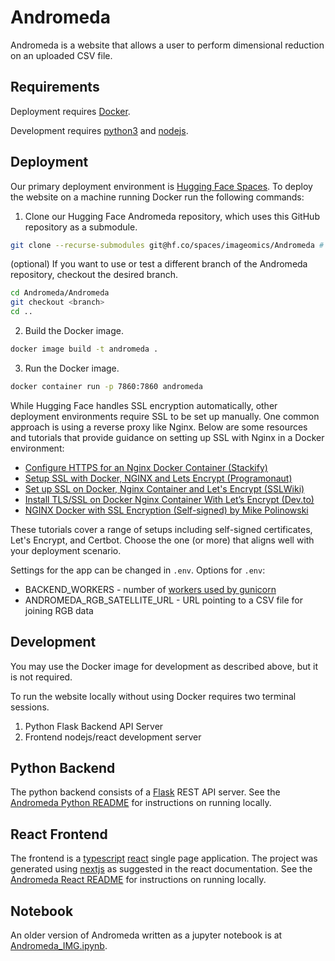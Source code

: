 # Andromeda
Andromeda is a website that allows a user to perform dimensional reduction on an uploaded CSV file.

## Requirements
Deployment requires [Docker](https://www.docker.com/).

Development requires [python3](https://www.python.org/) and [nodejs](https://nodejs.org/).

## Deployment
Our primary deployment environment is [Hugging Face Spaces](https://huggingface.co/spaces/imageomics/Andromeda).
To deploy the website on a machine running Docker run the following commands:
1. Clone our Hugging Face Andromeda repository, which uses this GitHub repository as a submodule.
```bash
git clone --recurse-submodules git@hf.co/spaces/imageomics/Andromeda # or use https://huggingface.co/spaces/imageomics/Andromeda
```
(optional) If you want to use or test a different branch of the Andromeda repository, checkout the desired branch.
```bash
cd Andromeda/Andromeda
git checkout <branch>
cd ..
```
2. Build the Docker image.
```bash
docker image build -t andromeda .
```
3. Run the Docker image.
```bash
docker container run -p 7860:7860 andromeda
```

While Hugging Face handles SSL encryption automatically, other deployment environments require SSL to be set up manually. One common approach is using a reverse proxy like Nginx. Below are some resources and tutorials that provide guidance on setting up SSL with Nginx in a Docker environment:

- [Configure HTTPS for an Nginx Docker Container (Stackify)](https://stackify.com/how-to-configure-https-for-an-nginx-docker-container/)​
- [Setup SSL with Docker, NGINX and Lets Encrypt (Programonaut)​](https://www.programonaut.com/setup-ssl-with-docker-nginx-and-lets-encrypt/)
- [Set up SSL on Docker, Nginx Container and Let's Encrypt (SSLWiki)](https://sslwiki.org/set-up-ssl-on-docker-nginx-and-lets-encrypt/)
- [Install TLS/SSL on Docker Nginx Container With Let’s Encrypt (Dev.to)](https://dev.to/macelux/how-to-install-tlsssl-on-docker-nginx-container-with-lets-encrypt-34c5)
- [NGINX Docker with SSL Encryption (Self-signed) by Mike Polinowski​](https://mpolinowski.github.io/docs/DevOps/NGINX/2020-08-27--nginx-docker-ssl-certs-self-signed/2020-08-27/)

These tutorials cover a range of setups including self-signed certificates, Let's Encrypt, and Certbot. Choose the one (or more) that aligns well with your deployment scenario.

Settings for the app can be changed in `.env`.
Options for `.env`:
- BACKEND_WORKERS - number of [workers used by gunicorn](https://docs.gunicorn.org/en/latest/run.html#commonly-used-arguments)
- ANDROMEDA_RGB_SATELLITE_URL - URL pointing to a CSV file for joining RGB data

## Development
You may use the Docker image for development as described above, but it is not required.

To run the website locally without using Docker requires two terminal sessions.
1. Python Flask Backend API Server 
2. Frontend nodejs/react development server

## Python Backend
The python backend consists of a [Flask](https://flask.palletsprojects.com/en/2.3.x/quickstart/#a-minimal-application) REST API server.
See the [Andromeda Python README](andromeda/README.md) for instructions on running locally.

## React Frontend
The frontend is a [typescript](https://www.typescriptlang.org/) [react](https://react.dev/) single page application.
The project was generated using [nextjs](https://nextjs.org/docs) as suggested in the react documentation.
See the [Andromeda React README](andromeda-ui/README.md) for instructions on running locally.

## Notebook
An older version of Andromeda written as a jupyter notebook is at [Andromeda_IMG.ipynb](Andromeda_IMG.ipynb).
